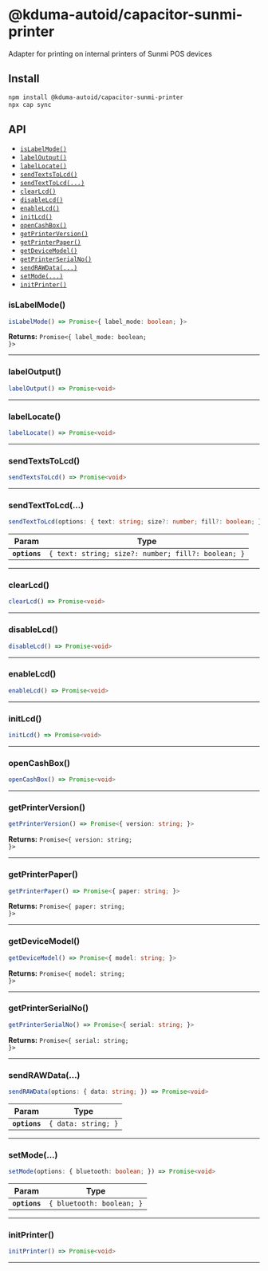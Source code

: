 # @kduma-autoid/capacitor-sunmi-printer

Adapter for printing on internal printers of Sunmi POS devices

## Install

```bash
npm install @kduma-autoid/capacitor-sunmi-printer
npx cap sync
```

## API

<docgen-index>

* [`isLabelMode()`](#islabelmode)
* [`labelOutput()`](#labeloutput)
* [`labelLocate()`](#labellocate)
* [`sendTextsToLcd()`](#sendtextstolcd)
* [`sendTextToLcd(...)`](#sendtexttolcd)
* [`clearLcd()`](#clearlcd)
* [`disableLcd()`](#disablelcd)
* [`enableLcd()`](#enablelcd)
* [`initLcd()`](#initlcd)
* [`openCashBox()`](#opencashbox)
* [`getPrinterVersion()`](#getprinterversion)
* [`getPrinterPaper()`](#getprinterpaper)
* [`getDeviceModel()`](#getdevicemodel)
* [`getPrinterSerialNo()`](#getprinterserialno)
* [`sendRAWData(...)`](#sendrawdata)
* [`setMode(...)`](#setmode)
* [`initPrinter()`](#initprinter)

</docgen-index>

<docgen-api>
<!--Update the source file JSDoc comments and rerun docgen to update the docs below-->

### isLabelMode()

```typescript
isLabelMode() => Promise<{ label_mode: boolean; }>
```

**Returns:** <code>Promise&lt;{ label_mode: boolean; }&gt;</code>

--------------------


### labelOutput()

```typescript
labelOutput() => Promise<void>
```

--------------------


### labelLocate()

```typescript
labelLocate() => Promise<void>
```

--------------------


### sendTextsToLcd()

```typescript
sendTextsToLcd() => Promise<void>
```

--------------------


### sendTextToLcd(...)

```typescript
sendTextToLcd(options: { text: string; size?: number; fill?: boolean; }) => Promise<void>
```

| Param         | Type                                                          |
| ------------- | ------------------------------------------------------------- |
| **`options`** | <code>{ text: string; size?: number; fill?: boolean; }</code> |

--------------------


### clearLcd()

```typescript
clearLcd() => Promise<void>
```

--------------------


### disableLcd()

```typescript
disableLcd() => Promise<void>
```

--------------------


### enableLcd()

```typescript
enableLcd() => Promise<void>
```

--------------------


### initLcd()

```typescript
initLcd() => Promise<void>
```

--------------------


### openCashBox()

```typescript
openCashBox() => Promise<void>
```

--------------------


### getPrinterVersion()

```typescript
getPrinterVersion() => Promise<{ version: string; }>
```

**Returns:** <code>Promise&lt;{ version: string; }&gt;</code>

--------------------


### getPrinterPaper()

```typescript
getPrinterPaper() => Promise<{ paper: string; }>
```

**Returns:** <code>Promise&lt;{ paper: string; }&gt;</code>

--------------------


### getDeviceModel()

```typescript
getDeviceModel() => Promise<{ model: string; }>
```

**Returns:** <code>Promise&lt;{ model: string; }&gt;</code>

--------------------


### getPrinterSerialNo()

```typescript
getPrinterSerialNo() => Promise<{ serial: string; }>
```

**Returns:** <code>Promise&lt;{ serial: string; }&gt;</code>

--------------------


### sendRAWData(...)

```typescript
sendRAWData(options: { data: string; }) => Promise<void>
```

| Param         | Type                           |
| ------------- | ------------------------------ |
| **`options`** | <code>{ data: string; }</code> |

--------------------


### setMode(...)

```typescript
setMode(options: { bluetooth: boolean; }) => Promise<void>
```

| Param         | Type                                 |
| ------------- | ------------------------------------ |
| **`options`** | <code>{ bluetooth: boolean; }</code> |

--------------------


### initPrinter()

```typescript
initPrinter() => Promise<void>
```

--------------------

</docgen-api>
